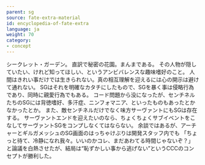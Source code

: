 ```yaml
---
parent: sg
source: fate-extra-material
id: encyclopedia-of-fate-extra
language: ja
weight: 70
category:
- concept
---
```


シークレット・ガーデン。
直訳で秘密の花園。まんまである。
その人物が隠していたい、けれど知ってほしい、というアンビバレンスな趣味嗜好のこと。
人間はきれい事だけでは生きられない。真の相互理解を迎えるには心の開示は避けて通れない。
SGはそれを明確なカタチにしたもので、SGを暴く事は侵略行為であり、同時に親愛行為でもある。
コード問題から没になったが、センチネルたちのSGには背徳嗜好、多汗症、ニンフォマニア、といったものもあったとかなかったとか。
また、敵センチネルだけでなく味方サーヴァントにもSGは存在する。
サーヴァントエンドを迎えたいのなら、ちょくちょくサブイベントをこなしてサーヴァントSGをコンプしなくてはならない。
余談ではあるが、アーチャーとギルガメッシュのSG画面のはっちゃけぶりは開発スタッフ内でも
「ちょっと待て、冷静になれ我々。いいのかコレ、まだあわてる時間じゃないぞ？」
と論議を白熱させたが、結局は“恥ずかしい事から逃げない”というCCCのコンセプトが勝利した。
